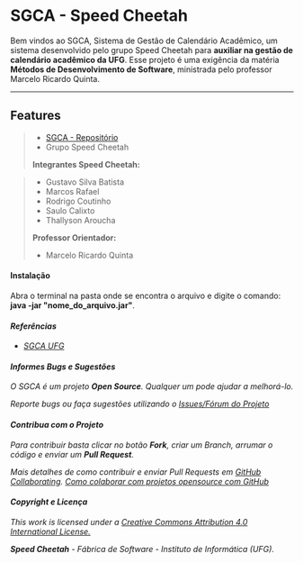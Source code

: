 SGCA - Speed Cheetah
===================


Bem vindos ao SGCA, Sistema de Gestão de Calendário Acadêmico, um sistema desenvolvido pelo grupo Speed Cheetah para **auxiliar na gestão de calendário acadêmico da UFG**. Esse projeto é uma exigência da matéria **Métodos de Desenvolvimento de Software**, ministrada pelo professor Marcelo Ricardo Quinta.

----------


 Features
-------------

> - [SGCA - Repositório](https://github.com/speed-cheetah/SGCA) 
> - Grupo Speed Cheetah
> 
> **Integrantes Speed Cheetah:**

> - Gustavo Silva Batista
> - Marcos Rafael
> - Rodrigo Coutinho
> - Saulo Calixto
> - Thallyson Aroucha
> 
> **Professor Orientador:**
>
> - Marcelo Ricardo Quinta

#### </i> <i class="icon-cog"></i> Instalação

Abra o terminal na pasta onde se encontra o arquivo e digite o comando: **java -jar "nome_do_arquivo.jar"**.

#### <i class="icon-file"> Referências

- [SGCA UFG](http://200.137.197.234:8080/calendario/views/home.xhtml)

#### <i class="icon-pencil"></i> Informes Bugs e Sugestões

O SGCA é um projeto **Open Source**. Qualquer um pode ajudar a melhorá-lo.

Reporte bugs ou faça sugestões utilizando o [Issues/Fórum do Projeto](https://github.com/speed-cheetah/SGCA/issues)

#### <i class="icon-pencil"></i> Contribua com o Projeto

Para contribuir basta clicar no botão **Fork**, criar um *Branch*, arrumar o código e enviar um **Pull Request**.

Mais detalhes de como contribuir e enviar Pull Requests em [GitHub Collaborating](https://help.github.com/categories/63/articles).
[Como colaborar com projetos opensource com GitHub](http://www.youtube.com/watch?v=H3olaBo83As)

#### <i class="icon-hdd"></i> Copyright e Licença

This work is licensed under a [Creative Commons Attribution 4.0 International License.](http://creativecommons.org/licenses/by/4.0/)

**Speed Cheetah** - Fábrica de Software - Instituto de Informática (UFG).
